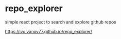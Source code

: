 # repo_explorer
simple react project to search and explore github repos

https://ivoivanov77.github.io/repo_explorer/

